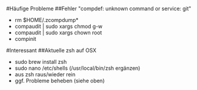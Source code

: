 #Häufige Probleme
##Fehler "compdef: unknown command or service: git"
- rm $HOME/.zcompdump*
- compaudit | sudo xargs chmod g-w
- compaudit | sudo xargs chown root
- compinit

#Interessant
##Aktuelle zsh auf OSX
- sudo brew install zsh
- sudo nano /etc/shells (/usr/local/bin/zsh ergänzen)
- aus zsh raus/wieder rein
- ggf. Probleme beheben (siehe oben)

